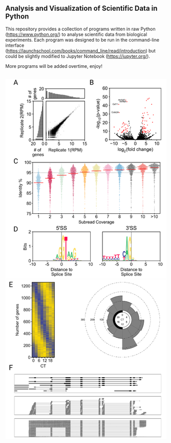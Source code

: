 ## Analysis and Visualization of Scientific Data in Python

This repository provides a collection of programs written in raw Python (https://www.python.org/)
to analyse scientific data from biological experiments. Each program was designed to be run in 
the command-line interface (https://launchschool.com/books/command_line/read/introduction) but 
could be slightly modified to Jupyter Notebook (https://jupyter.org/).

More programs will be added overtime, enjoy!

<br>
<img src="https://github.com/caeareva/AVSDP/blob/2d767b1b7c1034af4fc4201ed3539f0997729665/summary_figure_1.png"
<br>
<img src="https://github.com/caeareva/AVSDP/blob/2d767b1b7c1034af4fc4201ed3539f0997729665/summary_figure_2.png"
<br>
